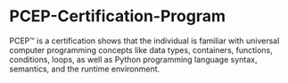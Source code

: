 # PCEP-Certification-Program
PCEP™  is a certification shows that the individual is familiar with universal computer programming concepts like data types, containers, functions, conditions, loops, as well as Python programming language syntax, semantics, and the runtime environment. 
